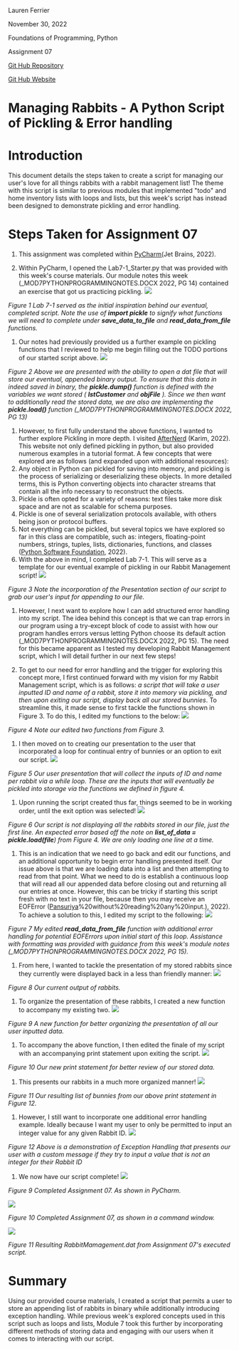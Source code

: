 Lauren Ferrier

November 30, 2022

Foundations of Programming, Python

Assignment 07

[Git Hub Repository](https://github.com/laf2012/ITFnd100-Mod07)

[Git Hub Website](https://laf2012.github.io/ITFnd100-Mod07/)

# Managing Rabbits - A Python Script of Pickling & Error handling

# Introduction

This document details the steps taken to create a script for managing our user's love for all things rabbits with a rabbit management list! The theme with this script is similar to previous modules that implemented "todo" and home inventory lists with loops and lists, but this week's script has instead been designed to demonstrate pickling and error handling.

# Steps Taken for Assignment 07

1. This assignment was completed within [PyChar](https://www.jetbrains.com/pycharm/download/#section=windows)[m](https://www.jetbrains.com/pycharm/download/#section=windows)[(](https://www.jetbrains.com/pycharm/download/#section=windows)Jet Brains, 2022).

1. Within PyCharm, I opened the Lab7-1\_Starter.py that was provided with this week's course materials. Our module notes this week (\_MOD7PYTHONPROGRAMMINGNOTES.DOCX 2022, PG 14) contained an exercise that got us practicing pickling.
 ![](Images/Picture1.png)

_Figure 1 Lab 7-1 served as the initial inspiration behind our eventual, completed script. Note the use of **import pickle** to signify what functions we will need to complete under **save\_data\_to\_file** and **read\_data\_from\_file** functions._

1. Our notes had previously provided us a further example on pickling functions that I reviewed to help me begin filling out the TODO portions of our started script above.
 ![](Images/Picture2.png)

_Figure 2 Above we are presented with the ability to open a dat file that will store our eventual, appended binary output. To ensure that this data in indeed saved in binary, the **pickle.dump()** function is defined with the variables we want stored ( **lstCustomer** and **objFile** ). Since we then want to additionally read the stored data, we are also are implementing the **pickle.load()** function (\_MOD7PYTHONPROGRAMMINGNOTES.DOCX 2022, PG 13)_

1. However, to first fully understand the above functions, I wanted to further explore Pickling in more depth. I visited [AfterNerd](https://www.afternerd.com/blog/python-pickle/) (Karim, 2022). This website not only defined pickling in python, but also provided numerous examples in a tutorial format. A few concepts that were explored are as follows (and expanded upon with additional resources):
  1. Any object in Python can pickled for saving into memory, and pickling is the process of serializing or deserializing these objects. In more detailed terms, this is Python converting objects into character streams that contain all the info necessary to reconstruct the objects.
  2. Pickle is often opted for a variety of reasons: text files take more disk space and are not as scalable for schema purposes.
  3. Pickle is one of several serialization protocols available, with others being json or protocol buffers.
  4. Not everything can be pickled, but several topics we have explored so far in this class are compatible, such as: integers, floating-point numbers, strings, tuples, lists, dictionaries, functions, and classes ([Python Software Foundation](https://docs.python.org/3/library/pickle.html), 2022).
2. With the above in mind, I completed Lab 7-1. This will serve as a template for our eventual example of pickling in our Rabbit Management script!
 ![](Images/Picture3.png)

_Figure 3 Note the incorporation of the Presentation section of our script to grab our user's input for appending to our file._

1. However, I next want to explore how I can add structured error handling into my script. The idea behind this concept is that we can trap errors in our program using a try-except block of code to assist with how our program handles errors versus letting Python choose its default action (\_MOD7PYTHONPROGRAMMINGNOTES.DOCX 2022, PG 15). The need for this became apparent as I tested my developing Rabbit Management script, which I will detail further in our next few steps!


2. To get to our need for error handling and the trigger for exploring this concept more, I first continued forward with my vision for my Rabbit Management script, which is as follows: _a script that will take a user inputted ID and name of a rabbit, store it into memory via pickling, and then upon exiting our script, display back all our stored bunnies_. To streamline this, it made sense to first tackle the functions shown in Figure 3. To do this, I edited my functions to the below:
 ![](Images/Picture4.png)

_Figure 4 Note our edited two functions from Figure 3._

1. I then moved on to creating our presentation to the user that incorporated a loop for continual entry of bunnies or an option to exit our script.
 ![](Images/Picture5.png)

_Figure 5 Our user presentation that will collect the inputs of ID and name per rabbit via a while loop. These are the inputs that will eventually be pickled into storage via the functions we defined in figure 4._

1. Upon running the script created thus far, things seemed to be in working order, until the exit option was selected!
 ![](Images/Picture6.png)

_Figure 6 Our script is not displaying all the rabbits stored in our file, just the first line. An expected error based off the note on **list\_of\_data = pickle.load(file**) from Figure 4. We are only loading one line at a time._

1. This is an indication that we need to go back and edit our functions, and an additional opportunity to begin error handling presented itself. Our issue above is that we are loading data into a list and then attempting to read from that point. What we need to do is establish a continuous loop that will read all our appended data before closing out and returning all our entries at once. However, this can be tricky if starting this script fresh with no text in your file, because then you may receive an EOFError ([Pansuriya](https://dev.to/rajpansuriya/eoferror-eof-when-reading-a-line-12fe#:~:text=In%20Python%2C%20an%20EOFError%20is,EOF)%20without%20reading%20any%20input.), 2022). To achieve a solution to this, I edited my script to the following:
 ![](Images/Picture7.png)

_Figure 7 My edited **read\_data\_from\_file** function with additional error handling for potential EOFErrors upon initial start of this loop. Assistance with formatting was provided with guidance from this week's module notes (\_MOD7PYTHONPROGRAMMINGNOTES.DOCX 2022, PG 15)._

1. From here, I wanted to tackle the presentation of my stored rabbits since they currently were displayed back in a less than friendly manner:
 ![](Images/Picture8.png)

_Figure 8 Our current output of rabbits._

1. To organize the presentation of these rabbits, I created a new function to accompany my existing two.
 ![](Images/Picture9.png)

_Figure 9 A new function for better organizing the presentation of all our user inputted data._

1. To accompany the above function, I then edited the finale of my script with an accompanying print statement upon exiting the script.
 ![](Images/Picture10.png)

_Figure 10 Our new print statement for better review of our stored data._

1. This presents our rabbits in a much more organized manner!
 ![](Images/Picture11.png)

_Figure 11 Our resulting list of bunnies from our above print statement in Figure 12._

1. However, I still want to incorporate one additional error handling example. Ideally because I want my user to only be permitted to input an integer value for any given Rabbit ID.
 ![](Images/Picture12.png)

_Figure 12 Above is a demonstration of Exception Handling that presents our user with a custom message if they try to input a value that is not an integer for their Rabbit ID_

1. We now have our script complete!
 ![](Images/Picture13.png)

_Figure 9 Completed Assignment 07. As shown in PyCharm._

![](Images/Picture14.png)

_Figure 10 Completed Assignment 07, as shown in a command window._

![](Images/Picture15.png)

_Figure 11 Resulting RabbitMamagement.dat from Assignment 07's executed script._

# Summary

Using our provided course materials, I created a script that permits a user to store an appending list of rabbits in binary while additionally introducing exception handling. While previous week's explored concepts used in this script such as loops and lists, Module 7 took this further by incorporating different methods of storing data and engaging with our users when it comes to interacting with our script.
